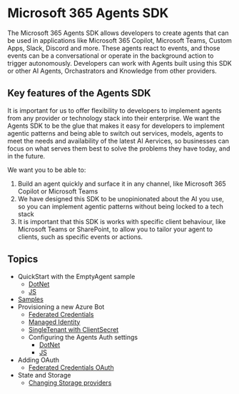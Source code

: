 # Microsoft 365 Agents SDK

The Microsoft 365 Agents SDK allows developers to create agents that can be used in applications like Microsoft 365 Copilot, Microsoft Teams, Custom Apps, Slack, Discord and more. These agents react to events, and those events can be a conversational or operate in the background action to trigger autonomously. Developers can work with Agents built using this SDK or other AI Agents, Orchastrators and Knowledge from other providers.

## Key features of the Agents SDK

It is important for us to offer flexibility to developers to implement agents from any provider or technology stack into their enterprise. We want the Agents SDK to be the glue that makes it easy for developers to implement agentic patterns and being able to switch out services, models, agents to meet the needs and availability of the latest AI Aervices, so businesses can focus on what serves them best to solve the problems they have today, and in the future.

We want you to be able to:

1. Build an agent quickly and surface it in any channel, like Microsoft 365 Copilot or Microsoft Teams
2. We have designed this SDK to be unopinionated about the AI you use, so you can implement agentic patterns without being locked to a tech stack
3. It is important that this SDK is works with specific client behaviour, like Microsoft Teams or SharePoint, to allow you to tailor your agent to clients, such as specific events or actions.

## Topics

- QuickStart with the EmptyAgent sample
  - [DotNet](../samples/basic/empty-agent/dotnet/README.md)
  - [JS](../samples/basic/empty-agent/nodejs/README.md)
- [Samples](../samples/README.md)
- Provisioning a new Azure Bot
  - [Federated Credentials](HowTo/azurebot-create-fic.md)
  - [Managed Identity](HowTo/azurebot-create-msi.md)
  - [SingleTenant with ClientSecret](HowTo/azurebot-create-single-secret.md)
  - Configuring the Agents Auth settings
    - [DotNet](HowTo/MSALAuthConfigurationOptions.md)
    - [JS](HowTo/azurebot-auth-for-js.md)
- Adding OAuth
  - [Federated Credentials OAuth](HowTo/azurebot-user-authentication-fic.md)
- State and Storage
  - [Changing Storage providers](HowTo/storage.md)
